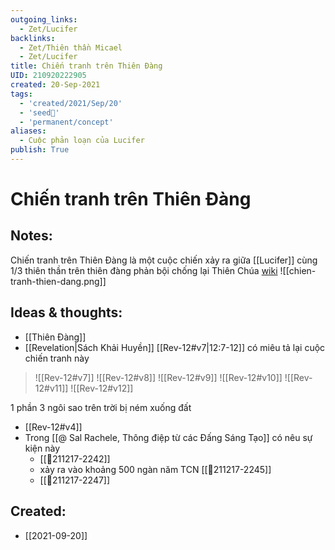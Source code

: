 ```yaml
---
outgoing_links:
  - Zet/Lucifer
backlinks:
  - Zet/Thiên thần Micael
  - Zet/Lucifer
title: Chiến tranh trên Thiên Đàng
UID: 210920222905
created: 20-Sep-2021
tags:
  - 'created/2021/Sep/20'
  - 'seed🥜'
  - 'permanent/concept'
aliases:
  - Cuộc phản loạn của Lucifer
publish: True
---
```

# Chiến tranh trên Thiên Đàng

## Notes:
Chiến tranh trên Thiên Đàng là một cuộc chiến xảy ra giữa [[Lucifer]] cùng 1/3 thiên thần trên thiên đàng phản bội chống lại Thiên Chúa [wiki](https://vi.wikipedia.org/wiki/Chi%E1%BA%BFn_tranh_tr%C3%AAn_Thi%C3%AAn_%C4%91%C3%A0ng)
![[chien-tranh-thien-dang.png]]

## Ideas & thoughts:
- [[Thiên Đàng]]
- [[Revelation|Sách Khải Huyền]] [[Rev-12#v7|12:7-12]] có miêu tả lại cuộc chiến tranh này
> ![[Rev-12#v7]]
![[Rev-12#v8]]
![[Rev-12#v9]]
![[Rev-12#v10]]
![[Rev-12#v11]]
![[Rev-12#v12]]

1 phần 3 ngôi sao trên trời bị ném xuống đất

- [[Rev-12#v4]]
- Trong [[@ Sal Rachele, Thông điệp từ các Đấng Sáng Tạo]] có nêu sự kiện này 
	- [[💬211217-2242]]
	- xảy ra vào khoảng 500 ngàn năm TCN [[💬211217-2245]]
	- [[💬211217-2247]]
## Created:
- [[2021-09-20]]
